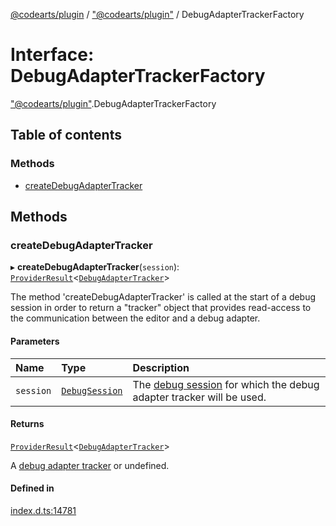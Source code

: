 [@codearts/plugin](../README.md) / ["@codearts/plugin"](../modules/_codearts_plugin_.md) / DebugAdapterTrackerFactory

# Interface: DebugAdapterTrackerFactory

["@codearts/plugin"](../modules/_codearts_plugin_.md).DebugAdapterTrackerFactory

## Table of contents

### Methods

- [createDebugAdapterTracker](codearts_plugin_.DebugAdapterTrackerFactory.md#createdebugadaptertracker)

## Methods

### createDebugAdapterTracker

▸ **createDebugAdapterTracker**(`session`): [`ProviderResult`](../modules/_codearts_plugin_.md#providerresult)<[`DebugAdapterTracker`](codearts_plugin_.DebugAdapterTracker.md)\>

The method 'createDebugAdapterTracker' is called at the start of a debug session in order
to return a "tracker" object that provides read-access to the communication between the editor and a debug adapter.

#### Parameters

| Name | Type | Description |
| :------ | :------ | :------ |
| `session` | [`DebugSession`](codearts_plugin_.DebugSession.md) | The [debug session](codearts_plugin_.DebugSession.md) for which the debug adapter tracker will be used. |

#### Returns

[`ProviderResult`](../modules/_codearts_plugin_.md#providerresult)<[`DebugAdapterTracker`](codearts_plugin_.DebugAdapterTracker.md)\>

A [debug adapter tracker](codearts_plugin_.DebugAdapterTracker.md) or undefined.

#### Defined in

[index.d.ts:14781](https://github.com/huaweicloud/cloudide-plugin-api/blob/4d28848/index.d.ts#L14781)
